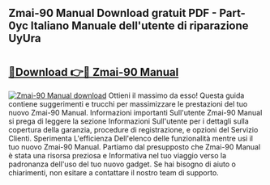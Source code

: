 ## Zmai-90 Manual Download gratuit PDF - Part-0yc Italiano Manuale dell'utente di riparazione UyUra

# <h2><a href="http://dfcz9fg.blite.top/?on=Zmai-90+Manual">🔗Download 👉🔴 Zmai-90 Manual</a></h2>

[![Zmai-90 Manual download](https://i.imgur.com/lujVjoI.png)](http://dfcz9fg.blite.top/?on=Zmai-90+Manual)
Ottieni il massimo da esso! Questa guida contiene suggerimenti e trucchi per massimizzare le prestazioni del tuo nuovo Zmai-90 Manual. Informazioni importanti Sull'utente Zmai-90 Manual si prega di leggere la sezione Informazioni Sull'utente per i dettagli sulla copertura della garanzia, procedure di registrazione, e opzioni del Servizio Clienti. Sperimenta L'efficienza Dell'elenco delle funzionalità mentre usi il tuo nuovo Zmai-90 Manual. Partiamo dal presupposto che Zmai-90 Manual è stata una risorsa preziosa e Informativa nel tuo viaggio verso la padronanza dell'uso del tuo nuovo gadget. Se hai bisogno di aiuto o chiarimenti, non esitare a contattare il nostro team di supporto.

